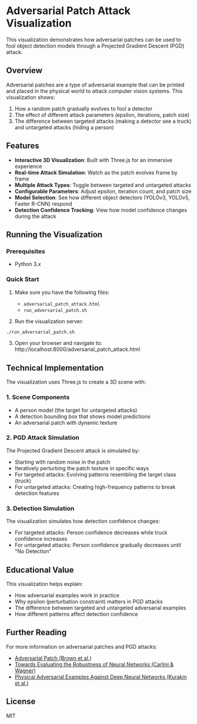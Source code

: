 # Adversarial Patch Attack Visualization

This visualization demonstrates how adversarial patches can be used to fool object detection models through a Projected Gradient Descent (PGD) attack.

## Overview

Adversarial patches are a type of adversarial example that can be printed and placed in the physical world to attack computer vision systems. This visualization shows:

1. How a random patch gradually evolves to fool a detector
2. The effect of different attack parameters (epsilon, iterations, patch size)
3. The difference between targeted attacks (making a detector see a truck) and untargeted attacks (hiding a person)

## Features

- **Interactive 3D Visualization**: Built with Three.js for an immersive experience
- **Real-time Attack Simulation**: Watch as the patch evolves frame by frame
- **Multiple Attack Types**: Toggle between targeted and untargeted attacks
- **Configurable Parameters**: Adjust epsilon, iteration count, and patch size
- **Model Selection**: See how different object detectors (YOLOv3, YOLOv5, Faster R-CNN) respond
- **Detection Confidence Tracking**: View how model confidence changes during the attack

## Running the Visualization

### Prerequisites
- Python 3.x

### Quick Start
1. Make sure you have the following files:
   - `adversarial_patch_attack.html`
   - `run_adversarial_patch.sh`

2. Run the visualization server:
```bash
./run_adversarial_patch.sh
```

3. Open your browser and navigate to: http://localhost:8000/adversarial_patch_attack.html

## Technical Implementation

The visualization uses Three.js to create a 3D scene with:

### 1. Scene Components
- A person model (the target for untargeted attacks)
- A detection bounding box that shows model predictions
- An adversarial patch with dynamic texture

### 2. PGD Attack Simulation
The Projected Gradient Descent attack is simulated by:
- Starting with random noise in the patch
- Iteratively perturbing the patch texture in specific ways
- For targeted attacks: Evolving patterns resembling the target class (truck)
- For untargeted attacks: Creating high-frequency patterns to break detection features

### 3. Detection Simulation
The visualization simulates how detection confidence changes:
- For targeted attacks: Person confidence decreases while truck confidence increases
- For untargeted attacks: Person confidence gradually decreases until "No Detection"

## Educational Value

This visualization helps explain:
- How adversarial examples work in practice
- Why epsilon (perturbation constraint) matters in PGD attacks
- The difference between targeted and untargeted adversarial examples
- How different patterns affect detection confidence

## Further Reading

For more information on adversarial patches and PGD attacks:
- [Adversarial Patch (Brown et al.)](https://arxiv.org/abs/1712.09665)
- [Towards Evaluating the Robustness of Neural Networks (Carlini & Wagner)](https://arxiv.org/abs/1608.04644)
- [Physical Adversarial Examples Against Deep Neural Networks (Kurakin et al.)](https://arxiv.org/abs/1607.02533)

## License

MIT 